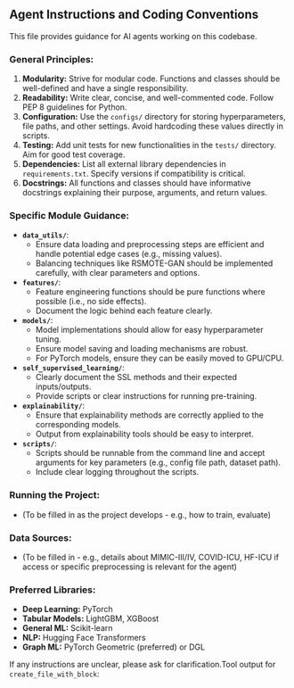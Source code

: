 ## Agent Instructions and Coding Conventions

This file provides guidance for AI agents working on this codebase.

### General Principles:
1.  **Modularity:** Strive for modular code. Functions and classes should be well-defined and have a single responsibility.
2.  **Readability:** Write clear, concise, and well-commented code. Follow PEP 8 guidelines for Python.
3.  **Configuration:** Use the `configs/` directory for storing hyperparameters, file paths, and other settings. Avoid hardcoding these values directly in scripts.
4.  **Testing:** Add unit tests for new functionalities in the `tests/` directory. Aim for good test coverage.
5.  **Dependencies:** List all external library dependencies in `requirements.txt`. Specify versions if compatibility is critical.
6.  **Docstrings:** All functions and classes should have informative docstrings explaining their purpose, arguments, and return values.

### Specific Module Guidance:

*   **`data_utils/`**:
    *   Ensure data loading and preprocessing steps are efficient and handle potential edge cases (e.g., missing values).
    *   Balancing techniques like RSMOTE-GAN should be implemented carefully, with clear parameters and options.
*   **`features/`**:
    *   Feature engineering functions should be pure functions where possible (i.e., no side effects).
    *   Document the logic behind each feature clearly.
*   **`models/`**:
    *   Model implementations should allow for easy hyperparameter tuning.
    *   Ensure model saving and loading mechanisms are robust.
    *   For PyTorch models, ensure they can be easily moved to GPU/CPU.
*   **`self_supervised_learning/`**:
    *   Clearly document the SSL methods and their expected inputs/outputs.
    *   Provide scripts or clear instructions for running pre-training.
*   **`explainability/`**:
    *   Ensure that explainability methods are correctly applied to the corresponding models.
    *   Output from explainability tools should be easy to interpret.
*   **`scripts/`**:
    *   Scripts should be runnable from the command line and accept arguments for key parameters (e.g., config file path, dataset path).
    *   Include clear logging throughout the scripts.

### Running the Project:
*   (To be filled in as the project develops - e.g., how to train, evaluate)

### Data Sources:
*   (To be filled in - e.g., details about MIMIC-III/IV, COVID-ICU, HF-ICU if access or specific preprocessing is relevant for the agent)

### Preferred Libraries:
*   **Deep Learning:** PyTorch
*   **Tabular Models:** LightGBM, XGBoost
*   **General ML:** Scikit-learn
*   **NLP:** Hugging Face Transformers
*   **Graph ML:** PyTorch Geometric (preferred) or DGL

If any instructions are unclear, please ask for clarification.Tool output for `create_file_with_block`:
